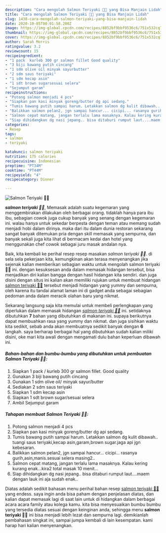 ```yaml
---
description: "Cara mengolah Salmon Teriyaki 🍱🍚 yang Bisa Manjain Lidah"
title: "Cara mengolah Salmon Teriyaki 🍱🍚 yang Bisa Manjain Lidah"
slug: 1438-cara-mengolah-salmon-teriyaki-yang-bisa-manjain-lidah
date: 2020-10-05T00:01:58.200Z
image: https://img-global.cpcdn.com/recipes/8852bf9bbf9536c6/751x532cq70/salmon-teriyaki-🍱🍚-foto-resep-utama.jpg
thumbnail: https://img-global.cpcdn.com/recipes/8852bf9bbf9536c6/751x532cq70/salmon-teriyaki-🍱🍚-foto-resep-utama.jpg
cover: https://img-global.cpcdn.com/recipes/8852bf9bbf9536c6/751x532cq70/salmon-teriyaki-🍱🍚-foto-resep-utama.jpg
author: Sarah Morris
ratingvalue: 3.2
reviewcount: 15
recipeingredient:
- "1 pack  kurleb 300 gr salmon fillet Good quality"
- "3 biji bawang putih cincang"
- "1 sdm olive oil minyak sayurbutter"
- "2 sdm saus teriyaki"
- "1 sdm kecap asin"
- "1 sdt brown sugarsesuai selera"
- "Sejumput garam"
recipeinstructions:
- "Potong salmon menjadi 4 pcs"
- "Siapkan pan kasi minyak goreng/butter dg api sedang."
- "Tumis bawang putih sampai harum. Letakkan salmon dg kulit dibawah.. tuangi saus teriyaki,kecap asin,garam,brown sugar.jaga api jgn kebesaran."
- "Balikkan salmon pelan2, jgn sampai hancur... cicipi... rasanya gurih,asin,manis.sesuai selera masing2.."
- "Salmon cepat matang, jangan terlalu lama masaknya. Kalau kering kurang enak...kira2 total masak 10 menit..."
- "Siap dihidangkan dg nasi jepang.. bisa ditaburi rumput laut....maem dengan lauk ini aja sudah enak.."
categories:
- Resep
tags:
- salmon
- teriyaki

katakunci: salmon teriyaki 
nutrition: 175 calories
recipecuisine: Indonesian
preptime: "PT34M"
cooktime: "PT44M"
recipeyield: "4"
recipecategory: Dinner

---
```



![Salmon Teriyaki 🍱🍚](https://img-global.cpcdn.com/recipes/8852bf9bbf9536c6/751x532cq70/salmon-teriyaki-🍱🍚-foto-resep-utama.jpg)

<b><i>salmon teriyaki 🍱🍚</i></b>, Memasak adalah suatu kegemaran yang menggembirakan dilakukan oleh berbagai orang. tidaklah hanya para ibu ibu, sebagian cowok juga cukup banyak yang senang dengan kegemaran ini. walau hanya untuk sekedar berpesta dengan teman atau memang sudah menjadi hobi dalam dirinya. maka dari itu dalam dunia restoran sekarang sangat banyak ditemukan pria dengan skill memasak yang sempurna, dan banyak sekali juga kita lihat di bermacam kedai dan hotel yang menggunakan chef cowok sebagai juru masak andalan nya.

Baik, kita kembali ke perihal resep resep masakan <i>salmon teriyaki 🍱🍚</i>. di sela sela pekerjaan kita, kemungkinan akan terasa menyenangkan jika sejenak kalian memberikan sebagian waktu untuk mengolah salmon teriyaki 🍱🍚 ini. dengan kesuksesan anda dalam memasak hidangan tersebut, bisa menjadikan diri kalian bangga dengan hasil hidangan kita sendiri. dan juga disini dengan situs ini kalian akan memiliki rujukan untuk membuat hidangan <u>salmon teriyaki 🍱🍚</u> tersebut menjadi hidangan yang yummy dan sempurna, oleh karena itu tandai alamat laman ini di gadget anda sebagai sebagian pedoman anda dalam meracik olahan baru yang nikmat.




Sekarang langsung saja kita memulai untuk membeli perlengkapan yang diperlukan dalam memasak hidangan <u><i>salmon teriyaki 🍱🍚</i></u> ini. setidaknya dibutuhkan <b>7</b> bahan yang dibutuhkan di makanan ini. supaya berikutnya dapat membuahkan rasa yang yummy dan nikmat. dan juga sisihkan waktu kita sedikit, sebab anda akan membuatnya sedikit banyak dengan <b>6</b> langkah. saya berharap berbagai hal yang dibutuhkan sudah kalian miliki disini, oke mari kita awali dengan mengamati dulu bahan keperluan dibawah ini.

<!--inarticleads1-->

##### Bahan-bahan dan bumbu-bumbu yang dibutuhkan untuk pembuatan Salmon Teriyaki 🍱🍚:

1. Siapkan 1 pack / kurleb 300 gr salmon fillet. Good quality
1. Gunakan 3 biji bawang putih cincang
1. Gunakan 1 sdm olive oil/ minyak sayur/butter
1. Sediakan 2 sdm saus teriyaki
1. Siapkan 1 sdm kecap asin
1. Siapkan 1 sdt brown sugar/sesuai selera
1. Ambil Sejumput garam




<!--inarticleads2-->

##### Tahapan membuat Salmon Teriyaki 🍱🍚:

1. Potong salmon menjadi 4 pcs
1. Siapkan pan kasi minyak goreng/butter dg api sedang.
1. Tumis bawang putih sampai harum. Letakkan salmon dg kulit dibawah.. tuangi saus teriyaki,kecap asin,garam,brown sugar.jaga api jgn kebesaran.
1. Balikkan salmon pelan2, jgn sampai hancur... cicipi... rasanya gurih,asin,manis.sesuai selera masing2..
1. Salmon cepat matang, jangan terlalu lama masaknya. Kalau kering kurang enak...kira2 total masak 10 menit...
1. Siap dihidangkan dg nasi jepang.. bisa ditaburi rumput laut....maem dengan lauk ini aja sudah enak..




Diatas adalah sedikit bahasan menu perihal bahan resep <u>salmon teriyaki 🍱🍚</u> yang endess. saya ingin anda bisa paham dengan penjelasan diatas, dan kalian dapat memasak lagi di saat lain untuk di hidangkan dalam berbagai acara acara family atau kolega kamu. kita bisa menyesuaikan bumbu bumbu yang tersedia diatas sesuai dengan keinginan anda, sehingga menu <b>salmon teriyaki 🍱🍚</b> ini bisa menjadi lebih lezat dan sempurna lagi. demikianlah pembahasan singkat ini, sampai jumpa kembali di lain kesempatan. kami harap hari kalian menyenangkan.
